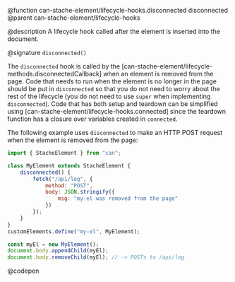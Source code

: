 @function can-stache-element/lifecycle-hooks.disconnected disconnected
@parent can-stache-element/lifecycle-hooks

@description A lifecycle hook called after the element is inserted into the document.

@signature `disconnected()`

  The `disconnected` hook is called by the [can-stache-element/lifecycle-methods.disconnectedCallback] when an element is removed from the page. Code that needs to run when the element is no longer in the page should be put in `disconnected` so that you do not need to worry about the rest of the lifecycle (you do not need to use `super` when implementing `disconnected`). Code that has both setup and teardown can be simplified using [can-stache-element/lifecycle-hooks.connected] since the teardown function has a closure over variables created in `connected`.

   The following example uses `disconnected` to make an HTTP POST request when the element is removed from the page:

  ```js
  import { StacheElement } from "can";

  class MyElement extends StacheElement {
	  disconnected() {
		  fetch("/api/log", {
			  method: "POST",
			  body: JSON.stringify({
				  msg: "my-el was removed from the page"
			  })
		  });
	  }
  }
  customElements.define("my-el", MyElement);

  const myEl = new MyElement();
  document.body.appendChild(myEl);
  document.body.removeChild(myEl); // -> POSTs to /api/log
  ```
  @codepen
